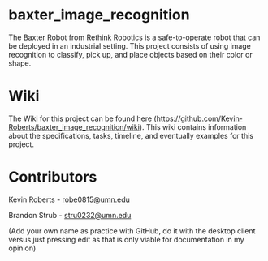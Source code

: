 baxter_image_recognition
========================

The Baxter Robot from Rethink Robotics is a safe-to-operate robot that can be deployed in an industrial setting. This project consists of using image recognition to classify, pick up, and place objects based on their color or shape.

Wiki
====
The Wiki for this project can be found here (https://github.com/Kevin-Roberts/baxter_image_recognition/wiki). This wiki contains information about the specifications, tasks, timeline, and eventually examples for this project.

Contributors 
============
Kevin Roberts - robe0815@umn.edu

Brandon Strub - stru0232@umn.edu

(Add your own name as practice with GitHub, do it with the desktop client versus just pressing edit as that is only viable for documentation in my opinion)
